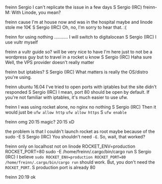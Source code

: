 freinn
Sergio I can't replicate the issue in a few days
S
Sergio (IRC)
freinn-M: With Linode, you mean?

freinn
cause I'm at house now and was in the hospital
maybe
and linode stole me 10€
S
Sergio (IRC)
Oh, no, I'm sorry to hear that. :(

freinn
for using nothing
...........
I will switch to digitalocean
S
Sergio (IRC)
I use vultr myself

freinn
a vultr guide so?
will be very nice to have
I'm here just to not be a wordpress guy
but to travel in a rocket u know
S
Sergio (IRC)
Haha
sure
Well, the VPS provider doesn't really matter

freinn
but iptables?
S
Sergio (IRC)
What matters is really the OS/distro you're using.

freinn
ubuntu 16.04
I've tried to open ports with iptables
but the site didn't responded
S
Sergio (IRC)
I mean, port 80 should be open by default.
If you're not familiar with iptables, it's much easier to use ufw.

freinn
I was using rocket alone, no nginx no nothing
S
Sergio (IRC)
Then it would just be `ufw allow http`
`ufw allow https`
S
`ufw enable`

freinn
omg
20:15
magic?
20:15
xD

the problem is that I couldn't launch rocket as root
maybe because of the sudo -E
S
Sergio (IRC)
You shouldn't need `-E`.
So, wait, that worked?

freinn
only on localhost
not on linode
ROCKET_ENV=production ROCKET_PORT=80 sudo -E /home/freinn/.cargo/bin/cargo run
S
Sergio (IRC)
I believe `sudo ROCKET_ENV=production ROCKET_PORT=80 /home/freinn/.cargo/bin/cargo run` should work.
But, you don't need the `ROCKET_PORT`.
S
production port is already 80

freinn
20:19
ok